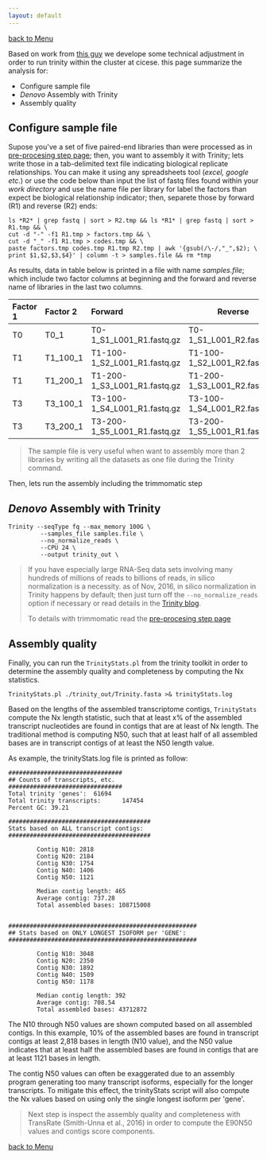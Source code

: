 ```yaml
---
layout: default
---
```


[back to Menu](../)

Based on work from [this guy](https://github.com/trinityrnaseq/trinityrnaseq/wiki/Running-Trinity) we develope some technical adjustment in order to run trinity within the cluster at cicese. this page summarize the analysis for:


- Configure sample file
- _Denovo_ Assembly with Trinity
- Assembly quality

## [](#header-2)Configure sample file

Supose you've a set of five paired-end libraries than were processed as in [ pre-procesing step page](Processing); then, you want to assembly it with Trinity; lets write those in a tab-delimited text file indicating biological replicate relationships. You can make it using any spreadsheets tool (_excel, google etc._) or use the code below than input the list of fastq files found within your _work directory_ and use the name file per library for label the factors than expect be biological relationship indicator; then, separete those by forward (R1) and reverse (R2) ends:

```shell
ls *R2* | grep fastq | sort > R2.tmp && ls *R1* | grep fastq | sort > R1.tmp && \
cut -d "-" -f1 R1.tmp > factors.tmp && \
cut -d "_" -f1 R1.tmp > codes.tmp && \
paste factors.tmp codes.tmp R1.tmp R2.tmp | awk '{gsub(/\-/,"_",$2); \
print $1,$2,$3,$4}' | column -t > samples.file && rm *tmp
```
As results, data in table below is printed in a file with name _samples.file_; which include two factor columns at beginning and the forward and reverse name of libraries in the last two columns.


| Factor 1     | Factor 2          | Forward                 | Reverse |
|:-------------|:------------------|:------------------------|---------|
| T0           | T0_1            | T0-1_S1_L001_R1.fastq.gz  | T0-1_S1_L001_R2.fastq.gz
| T1           | T1_100_1        | T1-100-1_S2_L001_R1.fastq.gz  | T1-100-1_S2_L001_R2.fastq.gz
| T1           | T1_200_1        | T1-200-1_S3_L001_R1.fastq.gz  | T1-200-1_S3_L001_R2.fastq.gz
| T3           | T3_100_1        | T3-100-1_S4_L001_R1.fastq.gz  | T3-100-1_S4_L001_R2.fastq.gz
| T3           | T3_200_1        | T3-200-1_S5_L001_R1.fastq.gz  | T3-200-1_S5_L001_R1.fastq.gz

> The sample file is very useful when want to assembly more than 2 libraries by writing all the datasets as one file during the Trinity command.

Then, lets run the assembly including the trimmomatic step

## [](#header-2) _Denovo_ Assembly with Trinity

```shell
Trinity --seqType fq --max_memory 100G \
         --samples_file samples.file \
         --no_normalize_reads \
         --CPU 24 \
         --output trinity_out \

```

> If you have especially large RNA-Seq data sets involving many hundreds of millions of reads to billions of reads, in silico normalization is a necessity.  as of Nov, 2016, in silico normalization in Trinity happens by default; then just turn off the `--no_normalize_reads` option if necessary or read details in the [Trinity blog](https://github.com/trinityrnaseq/trinityrnaseq/wiki/Running-Trinity#assembling-large-rna-seq-data-sets-hundreds-of-millions-to-billions-of-reads).
>
> To details with trimmomatic read the [pre-procesing step page](Processing)

## [](#header-2) Assembly quality

 Finally, you can run the `TrinityStats.pl` from the trinity toolkit in order to determine the assembly quality and completeness by computing the Nx statistics.

```shell
TrinityStats.pl ./trinity_out/Trinity.fasta >& trinityStats.log
```

Based on the lengths of the assembled transcriptome contigs, `TrinityStats` compute the Nx length statistic, such that at least x% of the assembled transcript nucleotides are found in contigs that are at least of Nx length. The traditional method is computing N50, such that at least half of all assembled bases are in transcript contigs of at least the N50 length value.


As example, the trinityStats.log file is printed as follow:
```
################################
## Counts of transcripts, etc.
################################
Total trinity 'genes':  61694
Total trinity transcripts:      147454
Percent GC: 39.21

########################################
Stats based on ALL transcript contigs:
########################################

        Contig N10: 2818
        Contig N20: 2184
        Contig N30: 1754
        Contig N40: 1406
        Contig N50: 1121

        Median contig length: 465
        Average contig: 737.28
        Total assembled bases: 108715008


#####################################################
## Stats based on ONLY LONGEST ISOFORM per 'GENE':
#####################################################

        Contig N10: 3048
        Contig N20: 2350
        Contig N30: 1892
        Contig N40: 1509
        Contig N50: 1178

        Median contig length: 392
        Average contig: 708.54
        Total assembled bases: 43712872
```
The N10 through N50 values are shown computed based on all assembled contigs. In this example, 10% of the assembled bases are found in transcript contigs at least 2,818 bases in length (N10 value), and the N50 value indicates that at least half the assembled bases are found in contigs that are at least 1121 bases in length.

The contig N50 values can often be exaggerated due to an assembly program generating too many transcript isoforms, especially for the longer transcripts. To mitigate this effect, the trinityStats script will also compute the Nx values based on using only the single longest isoform per 'gene'.


> Next step is inspect the assembly quality and completeness with TransRate (Smith-Unna et al., 2016) in order to compute the E90N50 values and contigs score components.

[back to Menu](../)